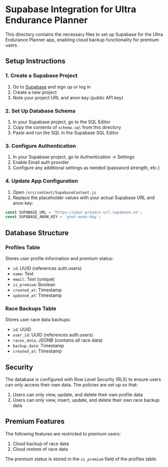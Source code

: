 # Supabase Integration for Ultra Endurance Planner

This directory contains the necessary files to set up Supabase for the Ultra Endurance Planner app, enabling cloud backup functionality for premium users.

## Setup Instructions

### 1. Create a Supabase Project

1. Go to [Supabase](https://supabase.com/) and sign up or log in
2. Create a new project
3. Note your project URL and anon key (public API key)

### 2. Set Up Database Schema

1. In your Supabase project, go to the SQL Editor
2. Copy the contents of `schema.sql` from this directory
3. Paste and run the SQL in the Supabase SQL Editor

### 3. Configure Authentication

1. In your Supabase project, go to Authentication → Settings
2. Enable Email auth provider
3. Configure any additional settings as needed (password strength, etc.)

### 4. Update App Configuration

1. Open `/src/context/SupabaseContext.js`
2. Replace the placeholder values with your actual Supabase URL and anon key:

```javascript
const SUPABASE_URL = 'https://your-project-url.supabase.co';
const SUPABASE_ANON_KEY = 'your-anon-key';
```

## Database Structure

### Profiles Table

Stores user profile information and premium status:

- `id`: UUID (references auth.users)
- `name`: Text
- `email`: Text (unique)
- `is_premium`: Boolean
- `created_at`: Timestamp
- `updated_at`: Timestamp

### Race Backups Table

Stores user race data backups:

- `id`: UUID
- `user_id`: UUID (references auth.users)
- `races_data`: JSONB (contains all race data)
- `backup_date`: Timestamp
- `created_at`: Timestamp

## Security

The database is configured with Row Level Security (RLS) to ensure users can only access their own data. The policies are set up so that:

1. Users can only view, update, and delete their own profile data
2. Users can only view, insert, update, and delete their own race backup data

## Premium Features

The following features are restricted to premium users:

1. Cloud backup of race data
2. Cloud restore of race data

The premium status is stored in the `is_premium` field of the profiles table.
